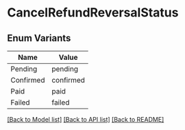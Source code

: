 # CancelRefundReversalStatus

## Enum Variants

| Name | Value |
|---- | -----|
| Pending | pending |
| Confirmed | confirmed |
| Paid | paid |
| Failed | failed |


[[Back to Model list]](../README.md#documentation-for-models) [[Back to API list]](../README.md#documentation-for-api-endpoints) [[Back to README]](../README.md)


